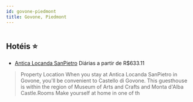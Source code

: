 ```yaml
---
id: govone-piedmont
title: Govone, Piedmont
---
```


<center><img src="https://assets.cosmos-data.com/1/0148786cc00cc6adcf8e00e9eb3f149d/516465.jpg" alt="" /></center>


## Hotéis ⭐️

-    [Antica Locanda SanPietro](https://www.hurb.com/aud/https://www.hurb.com/hoteis/govone/antica-locanda-sanpietro-JNP-JP864058?cmp=18055) Diárias a partir de R$633.11
   > Property Location When you stay at Antica Locanda SanPietro in Govone, you&apos;ll be convenient to Castello di Govone. This guesthouse is within the region of Museum of Arts and Crafts and Monta d&apos;Alba Castle.Rooms Make yourself at home in one of th
